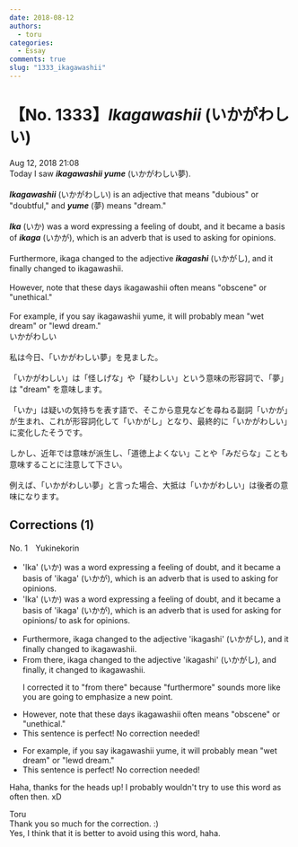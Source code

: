 ```yaml
---
date: 2018-08-12
authors:
  - toru
categories:
  - Essay
comments: true
slug: "1333_ikagawashii"
---
```


# 【No. 1333】<strong><em>Ikagawashii</strong></em> (いかがわしい)
<div class="date">Aug 12, 2018 21:08</div>
<div id="post"><div id="body_show_ori">
Today I saw <strong><em>ikagawashii yume</em></strong> (いかがわしい夢).<br/><br/><strong><em>Ikagawashii</em></strong> (いかがわしい) is an adjective that means "dubious" or "doubtful," and <strong><em>yume</em></strong> (夢) means "dream."<br/><br/><strong><em>Ika</em></strong> (いか) was a word expressing a feeling of doubt, and it became a basis of <strong><em>ikaga</em></strong> (いかが), which is an adverb that is used to asking for opinions.<br/><br/>Furthermore, ikaga changed to the adjective <strong><em>ikagashi</em></strong> (いかがし), and it finally changed to ikagawashii.<br/><br/>However, note that these days ikagawashii often means "obscene" or "unethical."<br/><br/>For example, if you say ikagawashii yume, it will probably mean "wet dream" or "lewd dream."
</div></div>

<!-- more -->

<div id="post_ja"><div id="body_show_mo">
いかがわしい<br/><br/>私は今日、「いかがわしい夢」を見ました。<br/><br/>「いかがわしい」は「怪しげな」や「疑わしい」という意味の形容詞で、「夢」は "dream" を意味します。<br/><br/>「いか」は疑いの気持ちを表す語で、そこから意見などを尋ねる副詞「いかが」が生まれ、これが形容詞化して「いかがし」となり、最終的に「いかがわしい」に変化したそうです。<br/><br/>しかし、近年では意味が派生し、「道徳上よくない」ことや「みだらな」ことも意味することに注意して下さい。<br/><br/>例えば、「いかがわしい夢」と言った場合、大抵は「いかがわしい」は後者の意味になります。
</div></div>

## Corrections (1)
<div id="block"><div class="first_name"> No. 1　<span class="just_name">Yukinekorin</span></div><div id="block2">
<ul class="correction_field">
<li class="incorrect">'Ika' (いか) was a word expressing a feeling of doubt, and it became a basis of 'ikaga' (いかが), which is an adverb that is used to asking for opinions.</li>
<li class="corrected correct">
'Ika' (いか) was a word expressing a feeling of doubt, and it became a basis of 'ikaga' (いかが), which is an adverb that is used <span class="f_blue">for</span> asking for opinions<span class="f_blue">/ to ask for opinions</span>.
</li>
</ul>
<ul class="correction_field">
<li class="incorrect">Furthermore, ikaga changed to the adjective 'ikagashi' (いかがし), and it finally changed to ikagawashii.</li>
<li class="corrected correct">
<span class="f_blue">From there</span>, ikaga changed to the adjective 'ikagashi' (いかがし), and <span class="f_blue">finally, it </span>changed to ikagawashii.
<p class="correction_comment">I corrected it to "from there" because "furthermore" sounds more like you are going to emphasize a new point.</p>
</li>
</ul>
<ul class="correction_field">
<li class="incorrect">However, note that these days ikagawashii often means "obscene" or "unethical."</li>
<li class="corrected perfect">This sentence is perfect! No correction needed!</li>
</ul>
<ul class="correction_field">
<li class="incorrect">For example, if you say ikagawashii yume, it will probably mean "wet dream" or "lewd dream."</li>
<li class="corrected perfect">This sentence is perfect! No correction needed!</li>
</ul>
<p class="comment_small">
 Haha, thanks for the heads up! I probably wouldn't try to use this word as often then. xD
</p>

</div><div class="name"><span class="just_name">Toru</span><br>
Thank you so much for the correction. :)<br/>Yes, I think that it is better to avoid using this word, haha.
</div>
</div>

